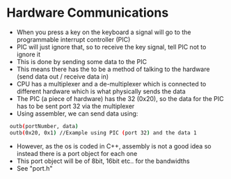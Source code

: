 # Hardware Communications
 - When you press a key on the keyboard a signal will go to the programmable interrupt controller (PIC)
 - PIC will just ignore that, so to receive the key signal, tell PIC not to ignore it
 - This is done by sending some data to the PIC
 - This means there has the to be a method of talking to the hardware (send data out / receive data in)
 - CPU has a multiplexer and a de-multiplexer which is connected to different hardware which is what physically sends the data
 - The PIC (a piece of hardware) has the 32 (0x20), so the data for the PIC has to be sent port 32 via the multiplexer
 - Using assembler, we can send data using:
 ```bash
  outb(portNumber, data)
  outb(0x20, 0x1) //Example using PIC (port 32) and the data 1
 ```
 - However, as the os is coded in C++, assembly is not a good idea so instead there is a port object for each one
 - This port object will be of 8bit, 16bit etc.. for the bandwidths 
 - See "port.h"